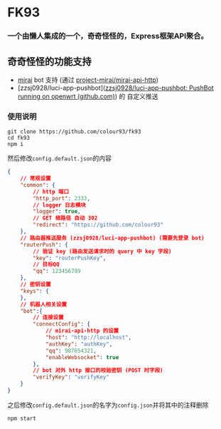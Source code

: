 # FK93

### 一个由懒人集成的一个，奇奇怪怪的，Express框架API聚合。

## 奇奇怪怪的功能支持

- [mirai](https://github.com/mamoe/mirai) bot 支持 (通过 [project-mirai/mirai-api-http](https://github.com/project-mirai/mirai-api-http))
- [zzsj0928/luci-app-pushbot]([zzsj0928/luci-app-pushbot: PushBot running on openwrt (github.com)](https://github.com/zzsj0928/luci-app-pushbot)) 的 自定义推送

### 使用说明

```shell
git clone https://github.com/colour93/fk93
cd fk93
npm i
```

然后修改```config.default.json```的内容

```JSON
{
    // 常规设置
    "common": {
        // http 端口
        "http_port": 2333,
        // logger 日志模块
        "logger": true,
        // GET 根路径 自动 302
        "redirect": "https://github.com/colour93"
    },
    // 路由器推送服务 (zzsj0928/luci-app-pushbot) (需要先登录 bot)
    "routerPush": {
        // 验证 key (路由发送请求时的 query 中 key 字段)
        "key": "routerPushKey",
        // 目标QQ
        "qq": 123456789
    },
    // 密钥设置
    "keys": {
    },
    // 机器人相关设置
    "bot":{
        // 连接设置
        "connectConfig": {
            // mirai-api-http 的设置
            "host": "http://localhost",
            "authKey": "authKey",
            "qq": 987654321,
            "enableWebsocket": true
        },
        // bot 对外 http 接口的校验密钥 (POST 时字段)
        "verifyKey": "verifyKey"
    }
}
```

之后修改```config.default.json```的名字为```config.json```并将其中的注释删除

```shell
npm start
```

